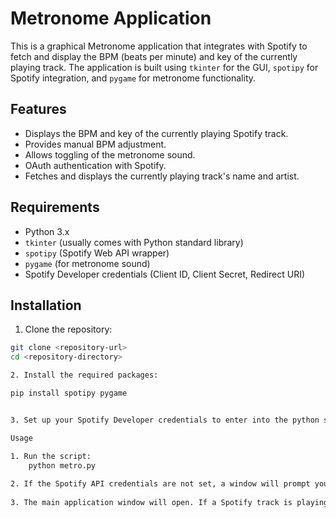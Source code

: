 # Metronome Application

This is a graphical Metronome application that integrates with Spotify to fetch and display the BPM (beats per minute) and key of the currently playing track. The application is built using `tkinter` for the GUI, `spotipy` for Spotify integration, and `pygame` for metronome functionality.

## Features

- Displays the BPM and key of the currently playing Spotify track.
- Provides manual BPM adjustment.
- Allows toggling of the metronome sound.
- OAuth authentication with Spotify.
- Fetches and displays the currently playing track's name and artist.

## Requirements

- Python 3.x
- `tkinter` (usually comes with Python standard library)
- `spotipy` (Spotify Web API wrapper)
- `pygame` (for metronome sound)
- Spotify Developer credentials (Client ID, Client Secret, Redirect URI)

## Installation

1. Clone the repository:

```sh
git clone <repository-url>
cd <repository-directory>

2. Install the required packages:

pip install spotipy pygame


3. Set up your Spotify Developer credentials to enter into the python script.

Usage

1. Run the script:
    python metro.py
        
2. If the Spotify API credentials are not set, a window will prompt you to enter them manually.
    
3. The main application window will open. If a Spotify track is playing, it will display the track’s BPM and key. Stop Metronome by Pausing on Spotify
